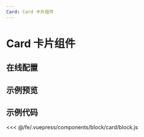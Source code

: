 ```yaml
---
Card: Card 卡片组件
---
```


# Card 卡片组件

## 在线配置
<ClientOnly>
<ams-config name="card" type="block"/>
</ClientOnly>

## 示例预览
<ClientOnly>
<block-card-demo />
</ClientOnly>


## 示例代码
<<< @/fe/.vuepress/components/block/card/block.js
